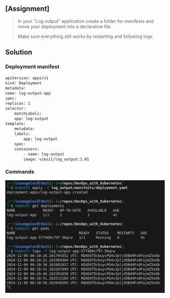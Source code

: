## [Assignment]

> 
> In your "Log output" application create a folder for manifests and move your deployment into a declarative file.
> 
> Make sure everything still works by restarting and following logs.

## Solution

### Deployment manifest

    apiVersion: apps/v1
    kind: Deployment
    metadata:
    name: log-output-app
    spec:
    replicas: 1
    selector:
        matchLabels:
        app: log-output
    template:
        metadata:
        labels:
            app: log-output
        spec:
        containers:
            - name: log-output
            image: viksil/log_output:1.01


### Commands

![Deployment for Exercise 1.03](https://raw.githubusercontent.com/VikSil/DevOps_with_Kubernetes/refs/heads/trunk/Part1/Exercise_1.03/Exercise_1.03.png)
